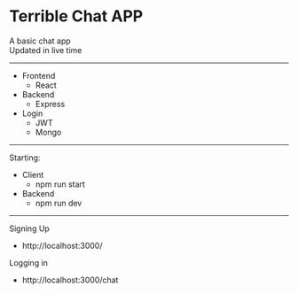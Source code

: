 # Terrible Chat APP

A basic chat app
<br>
Updated in live time

<hr>
<ul>
    <li>Frontend
        <ul>
            <li>React</li>
        </ul>
    </li>
    <li>Backend
        <ul>
            <li>Express</li>
        </ul>
    </li>
    <li>Login
        <ul>
            <li>JWT</li>
            <li>Mongo</li>
        </ul>
    </li>
</ul>

<hr>
Starting:
<ul>
    <li>Client
        <ul>
            <li>npm run start</li>
        </ul>
    </li>
    <li>Backend
        <ul>
            <li>npm run dev</li>
        </ul>
    </li>
</ul>

<hr>
Signing Up
<ul>
    <li>http://localhost:3000/</li>
</ul>

Logging in
<ul>
    <li>http://localhost:3000/chat</li>
</ul>

